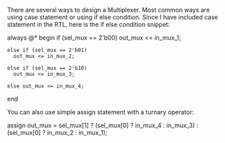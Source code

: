 There are several ways to design a Multiplexer. Most common ways are using case statement or using if else condition. Since I have included case statement in the RTL, here is the if else condition snippet:

  always @* begin
    if (sel_mux == 2'b00)
      out_mux <= in_mux_1;

    else if (sel_mux == 2'b01)
      out_mux <= in_mux_2;

    else if (sel_mux == 2'b10)
      out_mux <= in_mux_3;

    else out_mux <= in_mux_4;

  end

You can also use simple assign statement with a turnary operator:

assign out_mux = sel_mux[1] ? (sel_mux[0] ? in_mux_4 : in_mux_3) : (sel_mux[0] ? in_mux_2 : in_mux_1); 